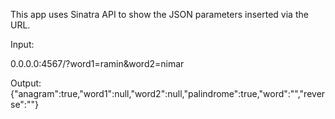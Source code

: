 This app uses Sinatra API to show the JSON parameters inserted via the URL.

Input:

0.0.0.0:4567/?word1=ramin&word2=nimar

Output:
{"anagram":true,"word1":null,"word2":null,"palindrome":true,"word":"","reverse":""}
